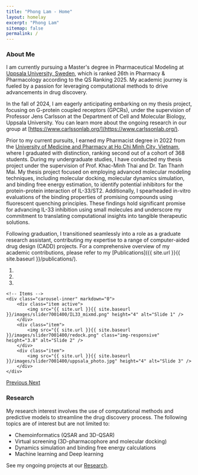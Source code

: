 ```yaml
---
title: "Phong Lam - Home"
layout: homelay
excerpt: "Phong Lam"
sitemap: false
permalink: /
---
```


### About Me

I am currently pursuing a Master's degree in Pharmaceutical Modeling at [Uppsala University, Sweden](https://uu.se), which is ranked 26th in Pharmacy & Pharmacology according to the QS Ranking 2025. My academic journey is fueled by a passion for leveraging computational methods to drive advancements in drug discovery.

In the fall of 2024, I am eagerly anticipating embarking on my thesis project, focusing on G-protein coupled receptors (GPCRs), under the supervision of Professor Jens Carlsson at the Department of Cell and Molecular Biology, Uppsala University. You can learn more about the ongoing research in our group at [https://www.carlssonlab.org/](https://www.carlssonlab.org/).

Prior to my current pursuits, I earned my Pharmacist degree in 2022 from the [University of Medicine and Pharmacy at Ho Chi Minh City, Vietnam](https://ump.edu.vn), where I graduated with distinction, ranking second out of a cohort of 368 students. During my undergraduate studies, I have conducted my thesis project under the supervision of Prof. Khac-Minh Thai and Dr. Tan Thanh Mai. My thesis project focused on employing advanced molecular modeling techniques, including molecular docking, molecular dynamics simulation, and binding free energy estimation, to identify potential inhibitors for the protein-protein interaction of IL-33/ST2. Additionally, I spearheaded in-vitro evaluations of the binding properties of promising compounds using fluorescent quenching principles. These findings hold significant promise for advancing IL-33 inhibition using small molecules and underscore my commitment to translating computational insights into tangible therapeutic solutions.

Following graduation, I transitioned seamlessly into a role as a graduate research assistant, contributing my expertise to a range of computer-aided drug design (CADD) projects. For a comprehensive overview of my academic contributions, please refer to my [Publications]({{ site.url }}{{ site.baseurl }}/publications/).


<div markdown="0" id="carousel" class="carousel slide" data-ride="carousel" data-interval="4000" data-pause="hover" >
    <!-- Menu -->
    <ol class="carousel-indicators">
        <li data-target="#carousel" data-slide-to="0" class="active"></li>
        <li data-target="#carousel" data-slide-to="1"></li>
        <li data-target="#carousel" data-slide-to="2"></li>
    </ol>

    <!-- Items -->
    <div class="carousel-inner" markdown="0">
        <div class="item active">
            <img src="{{ site.url }}{{ site.baseurl }}/images/slider7001400/IL33_mixmd.png" height="4" alt="Slide 1" />
        </div>
        <div class="item">
            <img src="{{ site.url }}{{ site.baseurl }}/images/slider7001400/redock.png" class="img-responsive" height="3.8" alt="Slide 2" />
        </div>
        <div class="item">
            <img src="{{ site.url }}{{ site.baseurl }}/images/slider7001400/uppsala_photo.jpg" height="4" alt="Slide 3" />
        </div>     
    </div>
  <a class="left carousel-control" href="#carousel" role="button" data-slide="prev">
    <span class="glyphicon glyphicon-chevron-left" aria-hidden="true"></span>
    <span class="sr-only">Previous</span>
  </a>
  <a class="right carousel-control" href="#carousel" role="button" data-slide="next">
    <span class="glyphicon glyphicon-chevron-right" aria-hidden="true"></span>
    <span class="sr-only">Next</span>
  </a>
</div>


### Research

My research interest involves the use of computational methods and predictive models to streamline the drug discovery process. The following topics are of interest but are not limited to:
- Chemoinformatics (QSAR and 3D-QSAR)
- Virtual screening (3D-pharmacophore and molecular docking)
- Dynamics simulation and binding free energy calculations
- Machine learning and Deep learning


See my ongoing projects at our [Research](research).
 
 
